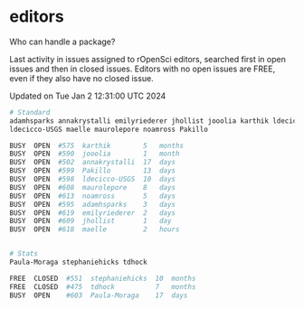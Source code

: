 # editors

Who can handle a package?

Last activity in issues assigned to rOpenSci editors, searched first in open
issues and then in closed issues. Editors with no open issues are FREE, even if
they also have no closed issue.


Updated on Tue Jan 2 12:31:00 UTC 2024

```bash
# Standard
adamhsparks annakrystalli emilyriederer jhollist jooolia karthik ldecicco
ldecicco-USGS maelle maurolepore noamross Pakillo

BUSY  OPEN  #575  karthik        5   months
BUSY  OPEN  #590  jooolia        1   month
BUSY  OPEN  #502  annakrystalli  17  days
BUSY  OPEN  #599  Pakillo        13  days
BUSY  OPEN  #598  ldecicco-USGS  10  days
BUSY  OPEN  #608  maurolepore    8   days
BUSY  OPEN  #613  noamross       5   days
BUSY  OPEN  #595  adamhsparks    3   days
BUSY  OPEN  #619  emilyriederer  2   days
BUSY  OPEN  #609  jhollist       1   day
BUSY  OPEN  #618  maelle         2   hours


# Stats
Paula-Moraga stephaniehicks tdhock

FREE  CLOSED  #551  stephaniehicks  10  months
FREE  CLOSED  #475  tdhock          7   months
BUSY  OPEN    #603  Paula-Moraga    17  days
```

